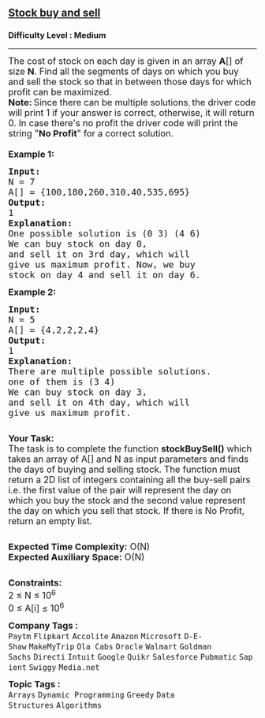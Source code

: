 <h2><a href="https://www.geeksforgeeks.org/problems/stock-buy-and-sell-1587115621/1?page=4&sortBy=submissions">Stock buy and sell</a></h2><h3>Difficulty Level : Medium</h3><hr><div class="problems_problem_content__Xm_eO"><p><span style="font-size: 18px;">The cost of stock on each day is given in an array <strong>A</strong>[] of size <strong>N</strong>. Find all the segments of days on which you buy and sell the stock so that in between those days for which profit can be maximized.<br></span><span style="font-size: 18px;"><strong>Note:</strong></span>&nbsp;<span style="font-size: 18px;">Since there can be multiple solutions</span>, <span style="font-size: 18px;">the driver code will print 1 if your answer is correct, otherwise, it will return 0. In case there's no profit the driver code will print the string "<strong>No Profit</strong>" for a correct solution.<br><br><strong>Example 1:</strong></span></p>
<pre><span style="font-size: 18px;"><strong>Input:</strong>
N = 7
A[] = {100,180,260,310,40,535,695}
<strong>Output:</strong>
1
<strong>Explanation:
</strong>One possible solution is (0 3) (4 6)
We can buy stock on day 0,
and sell it on 3rd day, which will 
give us maximum profit. Now, we buy 
stock on day 4 and sell it on day 6.</span>
</pre>
<p><span style="font-size: 18px;"><strong>Example 2:</strong></span></p>
<pre><span style="font-size: 18px;"><strong>Input:</strong>
N = 5
A[] = {4,2,2,2,4}
<strong>Output:</strong>
1
<strong>Explanation:
</strong>There are multiple possible solutions.
one of them is (3 4)
We can buy stock on day 3,
and sell it on 4th day, which will 
give us maximum profit.</span></pre>
<p><br><span style="font-size: 18px;"><strong>Your Task:</strong><br>The task is to complete the function <strong>stockBuySell()</strong> which takes an array of A[] and N as input parameters and finds the days of buying and selling stock. The function must return a 2D list of integers containing all the buy-sell pairs i.e. the first value of the pair will represent the day on which you buy the stock and the second value represent the day on which you sell that stock. If there is No Profit, return an empty list. </span></p>
<p><br><span style="font-size: 18px;"><strong>Expected Time Complexity:</strong> O(N)<br><strong>Expected Auxiliary Space:</strong> O(N)</span></p>
<p><br><span style="font-size: 18px;"><strong>Constraints:</strong><br>2 ≤&nbsp;N ≤&nbsp;10<sup>6</sup><br>0 ≤&nbsp;A[i] ≤&nbsp;10<sup>6</sup></span></p></div><p><span style=font-size:18px><strong>Company Tags : </strong><br><code>Paytm</code>&nbsp;<code>Flipkart</code>&nbsp;<code>Accolite</code>&nbsp;<code>Amazon</code>&nbsp;<code>Microsoft</code>&nbsp;<code>D-E-Shaw</code>&nbsp;<code>MakeMyTrip</code>&nbsp;<code>Ola Cabs</code>&nbsp;<code>Oracle</code>&nbsp;<code>Walmart</code>&nbsp;<code>Goldman Sachs</code>&nbsp;<code>Directi</code>&nbsp;<code>Intuit</code>&nbsp;<code>Google</code>&nbsp;<code>Quikr</code>&nbsp;<code>Salesforce</code>&nbsp;<code>Pubmatic</code>&nbsp;<code>Sapient</code>&nbsp;<code>Swiggy</code>&nbsp;<code>Media.net</code>&nbsp;<br><p><span style=font-size:18px><strong>Topic Tags : </strong><br><code>Arrays</code>&nbsp;<code>Dynamic Programming</code>&nbsp;<code>Greedy</code>&nbsp;<code>Data Structures</code>&nbsp;<code>Algorithms</code>&nbsp;